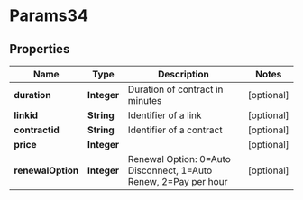 
# Params34

## Properties
Name | Type | Description | Notes
------------ | ------------- | ------------- | -------------
**duration** | **Integer** | Duration of contract in minutes |  [optional]
**linkid** | **String** | Identifier of a link |  [optional]
**contractid** | **String** | Identifier of a contract |  [optional]
**price** | **Integer** |  |  [optional]
**renewalOption** | **Integer** | Renewal Option: 0&#x3D;Auto Disconnect, 1&#x3D;Auto Renew, 2&#x3D;Pay per hour |  [optional]



